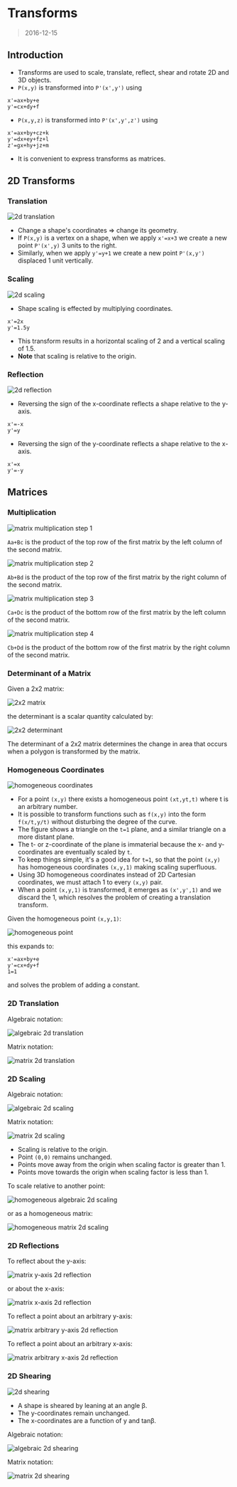 # Transforms
> 2016-12-15

## Introduction
- Transforms are used to scale, translate, reflect, shear and rotate 2D and 3D
  objects.
- `P(x,y)` is transformed into `P'(x',y')` using
```
x'=ax+by+e
y'=cx+dy+f
```
- `P(x,y,z)` is transformed into `P'(x',y',z')` using
```
x'=ax+by+cz+k
y'=dx+ey+fz+l
z'=gx+hy+jz+m
```
- It is convenient to express transforms as matrices.

## 2D Transforms

### Translation

![2d translation](images/2d-translation.jpg)

- Change a shape's coordinates => change its geometry.
- If `P(x,y)` is a vertex on a shape, when we apply `x'=x+3` we create a new
  point `P'(x',y)` 3 units to the right.
- Similarly, when we apply `y'=y+1` we create a new point `P'(x,y')` displaced
  1 unit vertically.

### Scaling

![2d scaling](images/2d-scaling.jpg)

- Shape scaling is effected by multiplying coordinates.
```
x'=2x
y'=1.5y
```
- This transform results in a horizontal scaling of 2 and a vertical scaling of
  1.5.
- **Note** that scaling is relative to the origin.

### Reflection

![2d reflection](images/2d-reflection.jpg)

- Reversing the sign of the x-coordinate reflects a shape relative to the
  y-axis.
```
x'=-x
y'=y
```
- Reversing the sign of the y-coordinate reflects a shape relative to the
  x-axis.
```
x'=x
y'=-y
```

## Matrices

### Multiplication

![matrix multiplication step 1](images/matrix-multiplication-step-1.jpg)

`Aa+Bc` is the product of the top row of the first matrix by the left column of
the second matrix.

![matrix multiplication step 2](images/matrix-multiplication-step-2.jpg)

`Ab+Bd` is the product of the top row of the first matrix by the right column of
the second matrix.

![matrix multiplication step 3](images/matrix-multiplication-step-3.jpg)

`Ca+Dc` is the product of the bottom row of the first matrix by the left column
of the second matrix.

![matrix multiplication step 4](images/matrix-multiplication-step-4.jpg)

`Cb+Dd` is the product of the bottom row of the first matrix by the right column
of the second matrix.

### Determinant of a Matrix
Given a 2x2 matrix:

![2x2 matrix](images/2x2-matrix.jpg)

the determinant is a scalar quantity calculated by:

![2x2 determinant](images/2x2-determinant.jpg)

The determinant of a 2x2 matrix determines the change in area that occurs when
a polygon is transformed by the matrix.

### Homogeneous Coordinates

![homogeneous coordinates](images/homogeneous-coordinates.jpg)

- For a point `(x,y)` there exists a homogeneous point `(xt,yt,t)` where t is an
  arbitrary number.
- It is possible to transform functions such as `f(x,y)` into the form
  `f(x/t,y/t)` without disturbing the degree of the curve.
- The figure shows a triangle on the `t=1` plane, and a similar triangle on
  a more distant plane.
- The t- or z-coordinate of the plane is immaterial because the x- and
  y-coordinates are eventually scaled by `t`.
- To keep things simple, it's a good idea for `t=1`, so that the point `(x,y)`
  has homogeneous coordinates `(x,y,1)` making scaling superfluous.
- Using 3D homogeneous coordinates instead of 2D Cartesian coordinates, we must
  attach 1 to every `(x,y)` pair.
- When a point `(x,y,1)` is transformed, it emerges as `(x',y',1)` and we
  discard the 1, which resolves the problem of creating a translation transform.

Given the homogeneous point `(x,y,1)`:

![homogeneous point](images/homogeneous-point.jpg)

this expands to:
```
x'=ax+by+e
y'=cx+dy+f
1=1
```
and solves the problem of adding a constant.

### 2D Translation
Algebraic notation:

![algebraic 2d translation](images/algebraic-2d-translation.jpg)

Matrix notation:

![matrix 2d translation](images/matrix-2d-translation.jpg)

### 2D Scaling
Algebraic notation:

![algebraic 2d scaling](images/algebraic-2d-scaling.jpg)

Matrix notation:

![matrix 2d scaling](images/matrix-2d-scaling.jpg)

- Scaling is relative to the origin.
- Point `(0,0)` remains unchanged.
- Points move away from the origin when scaling factor is greater than 1.
- Points move towards the origin when scaling factor is less than 1.

To scale relative to another point:

![homogeneous algebraic 2d scaling](images/homogeneous-algebraic-2d-scaling.jpg)

or as a homogeneous matrix:

![homogeneous matrix 2d scaling](images/homogeneous-matrix-2d-scaling.jpg)

### 2D Reflections

To reflect about the y-axis:

![matrix y-axis 2d reflection](images/matrix-y-axis-2d-reflection.jpg)

or about the x-axis:

![matrix x-axis 2d reflection](images/matrix-x-axis-2d-reflection.jpg)

To reflect a point about an arbitrary y-axis:

![matrix arbitrary y-axis 2d
reflection](images/matrix-arbitrary-y-axis-2d-reflection.jpg)

To reflect a point about an arbitrary x-axis:

![matrix arbitrary x-axis 2d
reflection](images/matrix-arbitrary-x-axis-2d-reflection.jpg)

### 2D Shearing

![2d shearing](images/2d-shearing.jpg)

- A shape is sheared by leaning at an angle β.
- The y-coordinates remain unchanged.
- The x-coordinates are a function of y and tanβ.

Algebraic notation:

![algebraic 2d shearing](images/algebraic-2d-shearing.jpg)

Matrix notation:

![matrix 2d shearing](images/matrix-2d-shearing.jpg)


